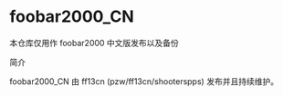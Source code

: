 # foobar2000_CN

本仓库仅用作 foobar2000 中文版发布以及备份

简介

foobar2000_CN 由 ff13cn (pzw/ff13cn/shooterspps) 发布并且持续维护。
